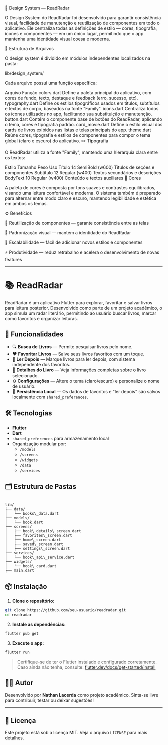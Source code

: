 🎨 Design System — ReadRadar

O Design System do ReadRadar foi desenvolvido para garantir consistência visual, facilidade de manutenção e reutilização de componentes em todo o aplicativo.
Ele centraliza todas as definições de estilo — cores, tipografia, ícones e componentes — em um único lugar, permitindo que o app mantenha uma identidade visual coesa e moderna.

🧩 Estrutura de Arquivos

O design system é dividido em módulos independentes localizados na pasta:

lib/design_system/


Cada arquivo possui uma função específica:

Arquivo	Função
colors.dart	Define a paleta principal do aplicativo, com cores de fundo, texto, destaque e feedback (erro, sucesso, etc).
typography.dart	Define os estilos tipográficos usados em títulos, subtítulos e textos de corpo, baseados na fonte "Family".
icons.dart	Centraliza todos os ícones utilizados no app, facilitando sua substituição e manutenção.
button.dart	Contém o componente base de botões do ReadRadar, aplicando o tema, cores e tipografia padrão.
card_movie.dart	Define o estilo visual dos cards de livros exibidos nas listas e telas principais do app.
theme.dart	Reúne cores, tipografia e estilos de componentes para compor o tema global (claro e escuro) do aplicativo.
✏️ Tipografia

O ReadRadar utiliza a fonte "Family", mantendo uma hierarquia clara entre os textos:

Estilo	Tamanho	Peso	Uso
Título	14	SemiBold (w600)	Títulos de seções e componentes
Subtítulo	12	Regular (w400)	Textos secundários e descrições
BodyText	10	Regular (w400)	Conteúdo e textos auxiliares
🌈 Cores

A paleta de cores é composta por tons suaves e contrastes equilibrados, visando uma leitura confortável e moderna.
O sistema também é preparado para alternar entre modo claro e escuro, mantendo legibilidade e estética em ambos os temas.

⚙️ Benefícios

🔁 Reutilização de componentes — garante consistência entre as telas

🎯 Padronização visual — mantém a identidade do ReadRadar

🧱 Escalabilidade — fácil de adicionar novos estilos e componentes

⚡ Produtividade — reduz retrabalho e acelera o desenvolvimento de novas features

----------------------------------------------------------------------------------------------------------------------------------------

# 📚 ReadRadar

ReadRadar é um aplicativo Flutter para explorar, favoritar e salvar livros para leitura posterior. Desenvolvido como parte de um projeto acadêmico, o app simula um radar literário, permitindo ao usuário buscar livros, marcar como favoritos e organizar leituras.

## 🚀 Funcionalidades

- 🔍 **Busca de Livros** — Permite pesquisar livros pelo nome.
- ❤️ **Favoritar Livros** — Salve seus livros favoritos com um toque.
- 📌 **Ler Depois** — Marque livros para ler depois, com sistema independente dos favoritos.
- 📖 **Detalhes do Livro** — Veja informações completas sobre o livro selecionado.
- ⚙️ **Configurações** — Altere o tema (claro/escuro) e personalize o nome de usuário.
- 💾 **Persistência Local** — Os dados de favoritos e "ler depois" são salvos localmente com `shared_preferences`.


## 🛠️ Tecnologias

- **Flutter**
- **Dart**
- `shared_preferences` para armazenamento local
- Organização modular por:
  - `/models`
  - `/screens`
  - `/widgets`
  - `/data`
  - `/services`

## 🗂️ Estrutura de Pastas

```

lib/
├── data/
│   └── books\_data.dart
├── models/
│   └── book.dart
├── screens/
│   ├── book\_details\_screen.dart
│   ├── favorites\_screen.dart
│   ├── home\_screen.dart
│   ├── saved\_screen.dart
│   ├── settings\_screen.dart
├── services/
│   └── book\_api\_service.dart
├── widgets/
│   └── book\_card.dart
├── main.dart

````

## 📦 Instalação

1. **Clone o repositório:**

```bash
git clone https://github.com/seu-usuario/readradar.git
cd readradar
````

2. **Instale as dependências:**

```bash
flutter pub get
```

3. **Execute o app:**

```bash
flutter run
```

> Certifique-se de ter o Flutter instalado e configurado corretamente.
> Caso ainda não tenha, consulte: [flutter.dev/docs/get-started/install](https://flutter.dev/docs/get-started/install)

## 🙋‍♂️ Autor

Desenvolvido por **Nathan Lacerda** como projeto acadêmico.
Sinta-se livre para contribuir, testar ou deixar sugestões!

---

## 📝 Licença

Este projeto está sob a licença MIT. Veja o arquivo `LICENSE` para mais detalhes.

